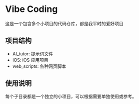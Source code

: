 # Vibe Coding

这是一个包含多个小项目的代码仓库，都是我平时的爱好项目

## 项目结构

- AI_tutor: 提示词文件
- iOS: iOS 应用项目
- web_scripts: 各种网页脚本

## 使用说明

每个子目录都是一个独立的小项目，可以根据需要单独使用或参考。
